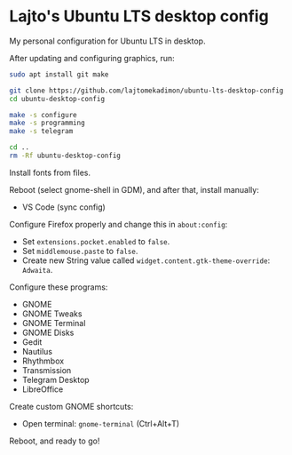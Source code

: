 # Lajto's Ubuntu LTS desktop config
My personal configuration for Ubuntu LTS in desktop.

After updating and configuring graphics, run:

```sh
sudo apt install git make

git clone https://github.com/lajtomekadimon/ubuntu-lts-desktop-config
cd ubuntu-desktop-config

make -s configure
make -s programming
make -s telegram

cd ..
rm -Rf ubuntu-desktop-config
```

Install fonts from files.

Reboot (select gnome-shell in GDM), and after that, install manually:

- VS Code (sync config)

Configure Firefox properly and change this in `about:config`:

- Set `extensions.pocket.enabled` to `false`.
- Set `middlemouse.paste` to `false`.
- Create new String value called `widget.content.gtk-theme-override`: `Adwaita`.

Configure these programs:

- GNOME
- GNOME Tweaks
- GNOME Terminal
- GNOME Disks
- Gedit
- Nautilus
- Rhythmbox
- Transmission
- Telegram Desktop
- LibreOffice

Create custom GNOME shortcuts:

- Open terminal: `gnome-terminal` (Ctrl+Alt+T)

Reboot, and ready to go!